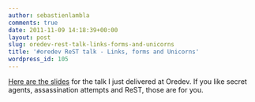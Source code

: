 ```yaml
---
author: sebastienlambla
comments: true
date: 2011-11-09 14:18:39+00:00
layout: post
slug: oredev-rest-talk-links-forms-and-unicorns
title: '#oredev ReST talk - Links, forms and Unicorns'
wordpress_id: 105
---
```


[Here are the slides](http://slidesha.re/uijw6x) for the talk I just delivered at Oredev. If you like secret agents, assassination attempts and ReST, those are for you.
